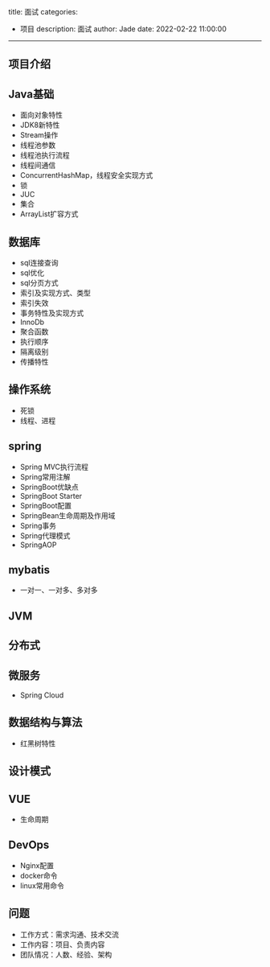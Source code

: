 title: 面试
categories:
  - 项目
description: 面试
author: Jade
date: 2022-02-22 11:00:00
---

## 项目介绍

## Java基础
- 面向对象特性
- JDK8新特性
- Stream操作
- 线程池参数
- 线程池执行流程
- 线程间通信
- ConcurrentHashMap，线程安全实现方式
- 锁
- JUC
- 集合
- ArrayList扩容方式

## 数据库
- sql连接查询
- sql优化
- sql分页方式
- 索引及实现方式、类型
- 索引失效
- 事务特性及实现方式
- InnoDb
- 聚合函数
- 执行顺序
- 隔离级别
- 传播特性

## 操作系统
- 死锁
- 线程、进程

## spring
- Spring MVC执行流程
- Spring常用注解
- SpringBoot优缺点
- SpringBoot Starter
- SpringBoot配置
- SpringBean生命周期及作用域
- Spring事务
- Spring代理模式
- SpringAOP

## mybatis
- 一对一、一对多、多对多

## JVM

## 分布式

## 微服务
- Spring Cloud

## 数据结构与算法
- 红黑树特性

## 设计模式

## VUE
- 生命周期

## DevOps
- Nginx配置
- docker命令
- linux常用命令

## 问题
- 工作方式：需求沟通、技术交流
- 工作内容：项目、负责内容
- 团队情况：人数、经验、架构